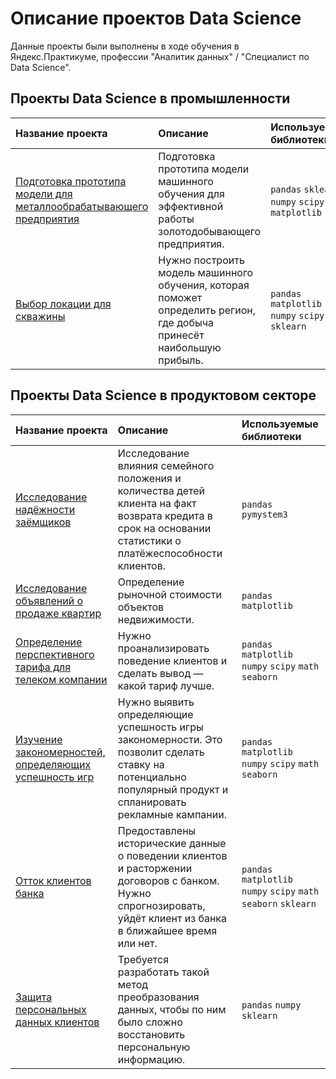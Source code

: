 # Описание проектов Data Science 

Данные проекты были выполнены в ходе обучения в Яндекс.Практикуме, профессии "Аналитик данных" / "Специалист по Data Science".

## Проекты Data Science в промышленности

| Название проекта | Описание | Используемые библиотеки | 
| :---------------------- | :---------------------- | :---------------------- |
| [Подготовка прототипа модели для металлообрабатывающего предприятия](Подготовка-прототипа-модели-для-металлообрабатывающего-предприятия) | Подготовка прототипа модели машинного обучения для эффективной работы золотодобывающего предприятия.| `pandas` `sklearn` `numpy` `scipy` `matplotlib` |
| [Выбор локации для скважины](Выбор-локации-для-скважины) | Нужно построить модель машинного обучения, которая поможет определить регион, где добыча принесёт наибольшую прибыль.| `pandas` `matplotlib` `numpy` `scipy` `sklearn`|


## Проекты Data Science в продуктовом секторе

| Название проекта | Описание | Используемые библиотеки | 
| :---------------------- | :---------------------- | :---------------------- |
| [Исследование надёжности заёмщиков](Исследование-надёжности-заёмщиков) | Исследование влияния семейного положения и количества детей клиента на факт возврата кредита в срок на основании статистики о платёжеспособности клиентов.| `pandas` `pymystem3` |
| [Исследование объявлений о продаже квартир](Исследование-объявлений-о-продаже-квартир) | Определение рыночной стоимости объектов недвижимости.| `pandas` `matplotlib` |
| [Определение перспективного тарифа для телеком компании](Определение-перспективного-тарифа-для-телеком-компании) | Нужно проанализировать поведение клиентов и сделать вывод — какой тариф лучше.| `pandas` `matplotlib` `numpy` `scipy` `math` `seaborn` |
| [Изучение закономерностей, определяющих успешность игр](Изучение-закономерностей-определяющих-успешность-игр) | Нужно выявить определяющие успешность игры закономерности. Это позволит сделать ставку на потенциально популярный продукт и спланировать рекламные кампании.| `pandas` `matplotlib` `numpy` `scipy` `math` `seaborn` |
| [Отток клиентов банка](Отток-клиентов-банка) | Предоставлены исторические данные о поведении клиентов и расторжении договоров с банком. Нужно спрогнозировать, уйдёт клиент из банка в ближайшее время или нет.| `pandas` `matplotlib` `numpy` `scipy` `math` `seaborn` `sklearn`|
| [Защита персональных данных клиентов](Защита-персональных-данных-клиентов) | Требуется разработать такой метод преобразования данных, чтобы по ним было сложно восстановить персональную информацию.| `pandas` `numpy` `sklearn`|
